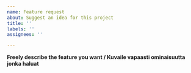 ```yaml
---
name: Feature request
about: Suggest an idea for this project
title: ''
labels: ''
assignees: ''

---
```


**Freely describe the feature you want / Kuvaile vapaasti ominaisuutta jonka haluat**
